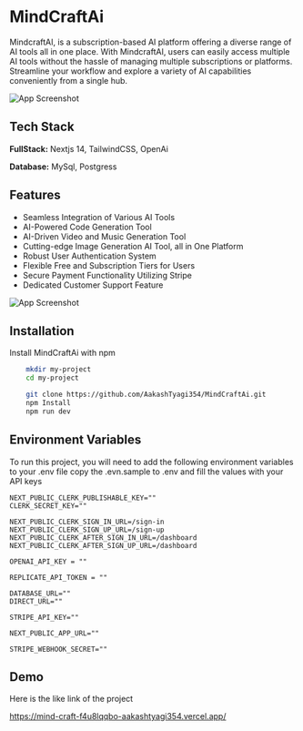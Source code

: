 
# MindCraftAi 

MindcraftAI, is a subscription-based AI platform offering a diverse range of AI tools all in one place. With MindcraftAI, users can easily access multiple AI tools without the hassle of managing multiple subscriptions or platforms. Streamline your workflow and explore a variety of AI capabilities conveniently from a single hub.






![App Screenshot](https://github.com/creativetimofficial/notus-nextjs/assets/78840211/38699ca8-8780-4cbb-96d5-43893911bdb3)




## Tech Stack

**FullStack:** Nextjs 14, TailwindCSS, OpenAi

**Database:** MySql, Postgress



## Features

- Seamless Integration of Various AI Tools
- AI-Powered Code Generation Tool
- AI-Driven Video and Music Generation Tool
- Cutting-edge Image Generation AI Tool, all in One Platform
- Robust User Authentication System
- Flexible Free and Subscription Tiers for Users
- Secure Payment Functionality Utilizing Stripe
- Dedicated Customer Support Feature

![App Screenshot](https://github.com/AakashTyagi354/ioit/assets/78840211/3e65966f-075d-4254-89ca-aa1b96170959)
## Installation

Install MindCraftAi with npm

```bash
    mkdir my-project
    cd my-project
```
```bash
    git clone https://github.com/AakashTyagi354/MindCraftAi.git
    npm Install
    npm run dev
```






    
## Environment Variables

To run this project, you will need to add the following environment variables to your .env file copy the .evn.sample to .env and fill the values with your API keys



```plaintext
NEXT_PUBLIC_CLERK_PUBLISHABLE_KEY=""
CLERK_SECRET_KEY=""

NEXT_PUBLIC_CLERK_SIGN_IN_URL=/sign-in
NEXT_PUBLIC_CLERK_SIGN_UP_URL=/sign-up
NEXT_PUBLIC_CLERK_AFTER_SIGN_IN_URL=/dashboard
NEXT_PUBLIC_CLERK_AFTER_SIGN_UP_URL=/dashboard

OPENAI_API_KEY = ""

REPLICATE_API_TOKEN = ""

DATABASE_URL=""
DIRECT_URL=""

STRIPE_API_KEY=""

NEXT_PUBLIC_APP_URL=""

STRIPE_WEBHOOK_SECRET=""
```



## Demo

Here is the like link of the project

https://mind-craft-f4u8lqqbo-aakashtyagi354.vercel.app/

